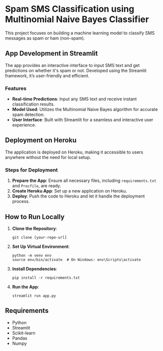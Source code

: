 # Spam SMS Classification using Multinomial Naive Bayes Classifier

This project focuses on building a machine learning model to classify SMS messages as spam or ham (non-spam).

## App Development in Streamlit

The app provides an interactive interface to input SMS text and get predictions on whether it's spam or not. Developed using the Streamlit framework, it’s user-friendly and efficient.

### Features
- **Real-time Predictions**: Input any SMS text and receive instant classification results.
- **Model Used**: Utilizes the Multinomial Naive Bayes algorithm for accurate spam detection.
- **User Interface**: Built with Streamlit for a seamless and interactive user experience.

## Deployment on Heroku

The application is deployed on Heroku, making it accessible to users anywhere without the need for local setup.

### Steps for Deployment
1. **Prepare the App**: Ensure all necessary files, including `requirements.txt` and `Procfile`, are ready.
2. **Create Heroku App**: Set up a new application on Heroku.
3. **Deploy**: Push the code to Heroku and let it handle the deployment process.

## How to Run Locally
1. **Clone the Repository**: 
    ```shell
    git clone [your-repo-url]
    ```
2. **Set Up Virtual Environment**: 
    ```shell
    python -m venv env
    source env/bin/activate  # On Windows: env\Scripts\activate
    ```
3. **Install Dependencies**: 
    ```shell
    pip install -r requirements.txt
    ```
4. **Run the App**: 
    ```shell
    streamlit run app.py
    ```

## Requirements
- Python
- Streamlit
- Scikit-learn
- Pandas
- Numpy


